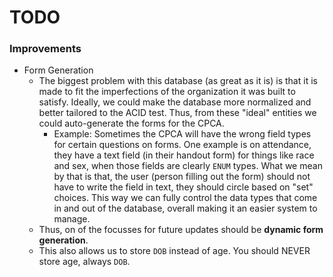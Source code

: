TODO
=================================================

### Improvements
- Form Generation
  - The biggest problem with this database (as great as it is) is that it is made to fit the imperfections of the organization it was built to satisfy. Ideally, we could make the database more normalized and better tailored to the ACID test. Thus, from these "ideal" entities we could auto-generate the forms for the CPCA.
    - Example: Sometimes the CPCA will have the wrong field types for certain questions on forms. One example is on attendance, they have a text field (in their handout form) for things like race and sex, when those fields are clearly `ENUM` types. What we mean by that is that, the user (person filling out the form) should not have to write the field in text, they should circle based on "set" choices. This way we can fully control the data types that come in and out of the database, overall making it an easier system to manage.
  - Thus, on of the focusses for future updates should be **dynamic form generation**.
  - This also allows us to store `DOB` instead of age. You should NEVER store age, always `DOB`.
